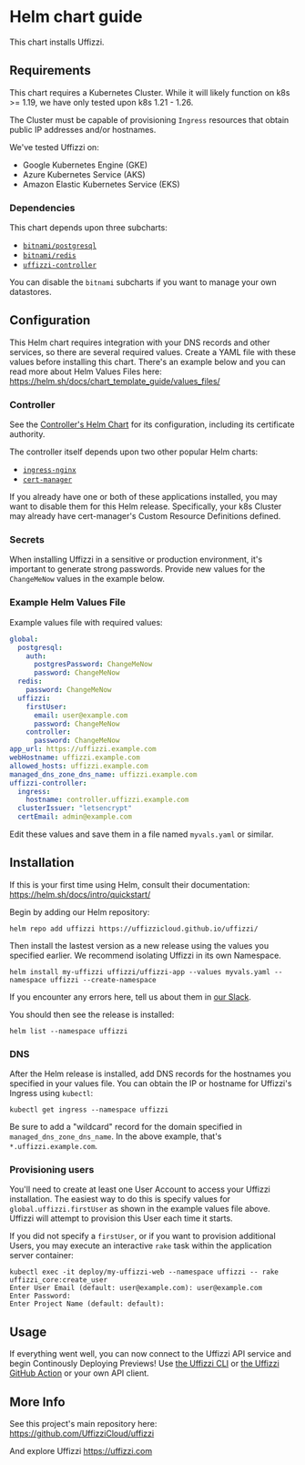 # Helm chart guide

This chart installs Uffizzi.

## Requirements

This chart requires a Kubernetes Cluster. While it will likely function on k8s >= 1.19, we have only tested upon k8s 1.21 - 1.26.

The Cluster must be capable of provisioning `Ingress` resources that obtain public IP addresses and/or hostnames.

We've tested Uffizzi on:

- Google Kubernetes Engine (GKE)
- Azure Kubernetes Service (AKS)
- Amazon Elastic Kubernetes Service (EKS)

### Dependencies

This chart depends upon three subcharts:

- [`bitnami/postgresql`](https://artifacthub.io/packages/helm/bitnami/postgresql)
- [`bitnami/redis`](https://artifacthub.io/packages/helm/bitnami/redis)
- [`uffizzi-controller`](https://artifacthub.io/packages/helm/uffizzi-controller/uffizzi-controller)

You can disable the `bitnami` subcharts if you want to manage your own datastores.

## Configuration

This Helm chart requires integration with your DNS records and other services, so there are several required values. Create a YAML file with these values before installing this chart. There's an example below and you can read more about Helm Values Files here: https://helm.sh/docs/chart_template_guide/values_files/

### Controller

See the [Controller's Helm Chart](https://artifacthub.io/packages/helm/uffizzi-controller/uffizzi-controller) for its configuration, including its certificate authority.

The controller itself depends upon two other popular Helm charts:

- [`ingress-nginx`](https://kubernetes.github.io/ingress-nginx/)
- [`cert-manager`](https://cert-manager.io/docs/)

If you already have one or both of these applications installed, you may want to disable them for this Helm release. Specifically, your k8s Cluster may already have cert-manager's Custom Resource Definitions defined.

### Secrets

When installing Uffizzi in a sensitive or production environment, it's important to generate strong passwords. Provide new values for the `ChangeMeNow` values in the example below.

### Example Helm Values File
Example values file with required values:

```yaml
global:
  postgresql:
    auth:
      postgresPassword: ChangeMeNow
      password: ChangeMeNow
  redis:
    password: ChangeMeNow
  uffizzi:
    firstUser:
      email: user@example.com
      password: ChangeMeNow
    controller:
      password: ChangeMeNow
app_url: https://uffizzi.example.com
webHostname: uffizzi.example.com
allowed_hosts: uffizzi.example.com
managed_dns_zone_dns_name: uffizzi.example.com
uffizzi-controller:
  ingress:
    hostname: controller.uffizzi.example.com
  clusterIssuer: "letsencrypt"
  certEmail: admin@example.com
```

Edit these values and save them in a file named `myvals.yaml` or similar.

## Installation

If this is your first time using Helm, consult their documentation: https://helm.sh/docs/intro/quickstart/

Begin by adding our Helm repository:

```
helm repo add uffizzi https://uffizzicloud.github.io/uffizzi/
```

Then install the lastest version as a new release using the values you specified earlier. We recommend isolating Uffizzi in its own Namespace.

```
helm install my-uffizzi uffizzi/uffizzi-app --values myvals.yaml --namespace uffizzi --create-namespace
```

If you encounter any errors here, tell us about them in [our Slack](https://join.slack.com/t/uffizzi/shared_invite/zt-ffr4o3x0-J~0yVT6qgFV~wmGm19Ux9A).

You should then see the release is installed:
```
helm list --namespace uffizzi
```

### DNS

After the Helm release is installed, add DNS records for the hostnames you specified in your values file.  You can obtain the IP or hostname for Uffizzi's Ingress using `kubectl`:

```
kubectl get ingress --namespace uffizzi
```

Be sure to add a "wildcard" record for the domain specified in `managed_dns_zone_dns_name`. In the above example, that's `*.uffizzi.example.com`.

### Provisioning users

You'll need to create at least one User Account to access your Uffizzi installation. The easiest way to do this is specify values for `global.uffizzi.firstUser` as shown in the example values file above. Uffizzi will attempt to provision this User each time it starts.

If you did not specify a `firstUser`, or if you want to provision additional Users, you may execute an interactive `rake` task within the application server container:

```
kubectl exec -it deploy/my-uffizzi-web --namespace uffizzi -- rake uffizzi_core:create_user
Enter User Email (default: user@example.com): user@example.com
Enter Password:
Enter Project Name (default: default):
```

## Usage

If everything went well, you can now connect to the Uffizzi API service and begin Continously Deploying Previews! Use [the Uffizzi CLI](https://github.com/UffizziCloud/uffizzi_cli) or [the Uffizzi GitHub Action](https://github.com/UffizziCloud/preview-action) or your own API client.

## More Info

See this project's main repository here: https://github.com/UffizziCloud/uffizzi

And explore Uffizzi https://uffizzi.com
